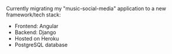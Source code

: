 Currently migrating my "music-social-media" application to a new framework/tech stack:

- Frontend: Angular
- Backend: Django
- Hosted on Heroku
- PostgreSQL database
